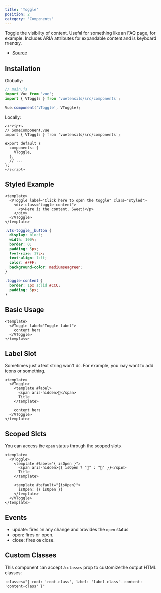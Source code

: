 ```yaml
---
title: 'Toggle'
position: 2
category: 'Components'
---
```


Toggle the visibility of content. Useful for something like an FAQ page, for example. Includes ARIA attributes for expandable content and is keyboard friendly.

- [Source](https://github.com/AustinGil/vuetensils/blob/master/src/components/VToggle/VToggle.vue)

## Installation

Globally:

```js
// main.js
import Vue from 'vue';
import { VToggle } from 'vuetensils/src/components';

Vue.component('VToggle', VToggle);
```

Locally:

```vue
<script>
// SomeComponent.vue
import { VToggle } from 'vuetensils/src/components';

export default {
  components: {
    VToggle,
  },
  // ...
};
</script>
```

## Styled Example

```vue live
<template>
  <VToggle label="Click here to open the toggle" class="styled">
    <div class="toggle-content">
      <p>Here is the content. Sweet!</p>
    </div>
  </VToggle>
</template>
```

```css
.vts-toggle__button {
  display: block;
  width: 100%;
  border: 0;
  padding: 5px;
  font-size: 18px;
  text-align: left;
  color: #FFF;
  background-color: mediumseagreen;
}

.toggle-content {
  border: 1px solid #CCC;
  padding: 5px;
}
```

## Basic Usage

```vue live
<template>
  <VToggle label="Toggle label">
    content here
  </VToggle>
</template>
```

## Label Slot

Sometimes just a text string won't do. For example, you may want to add icons or something.

```vue live
<template>
  <VToggle>
    <template #label>
      <span aria-hidden>🔽</span>
      Title
    </template>

    content here
  </VToggle>
</template>
```

## Scoped Slots

You can access the `open` status through the scoped slots.

```vue live
<template>
  <VToggle>
    <template #label="{ isOpen }">
      <span aria-hidden>{{ isOpen ? "🔼" : "🔽" }}</span>
      Title
    </template>

    <template #default="{isOpen}">
      isOpen: {{ isOpen }}
    </template>
  </VToggle>
</template>
```

## Events

- update: fires on any change and provides the `open` status
- open: fires on open.
- close: fires on close.

## Custom Classes

This component can accept a `classes` prop to customize the output HTML classes:

```
:classes="{ root: 'root-class', label: 'label-class', content: 'content-class' }"
```
